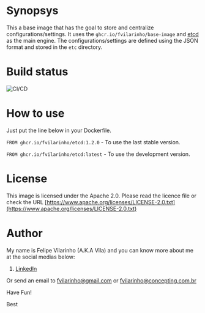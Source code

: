Synopsys
========

This a base image that has the goal to store and centralize configurations/settings.
It uses the `ghcr.io/fvilarinho/base-image` and [etcd](https://etcd.io/) as the main engine.
The configurations/settings are defined using the JSON format and stored in the `etc` directory.


Build status
============

![CI/CD](https://github.com/fvilarinho/etcd/workflows/CI/CD/badge.svg)


How to use
==========

Just put the line below in your Dockerfile.

`FROM ghcr.io/fvilarinho/etcd:1.2.0` - To use the last stable version.

`FROM ghcr.io/fvilarinho/etcd:latest` - To use the development version.


License
=======

This image is licensed under the Apache 2.0. Please read the licence file or check the URL [https://www.apache.org/licenses/LICENSE-2.0.txt](https://www.apache.org/licenses/LICENSE-2.0.txt)


Author
======

My name is Felipe Vilarinho (A.K.A Vila) and you can know more about me at the social medias below:

1. [LinkedIn](https://br.linkedin.com/in/fvilarinho)

Or send an email to fvilarinho@gmail.com or fvilarinho@concepting.com.br

Have Fun!

Best